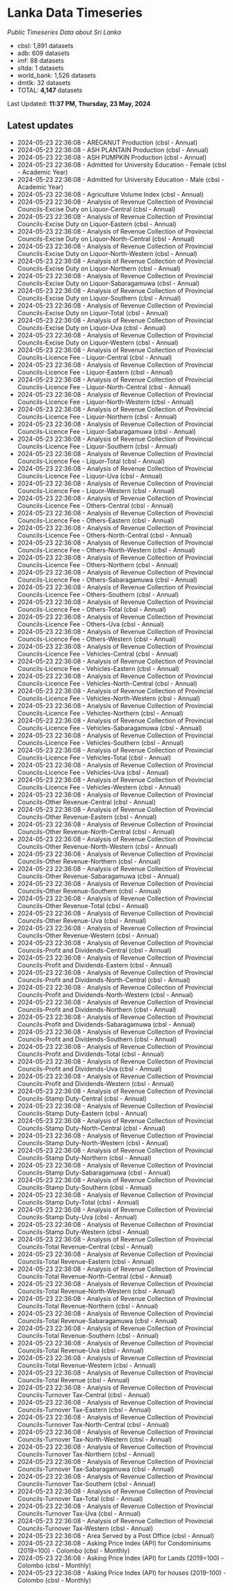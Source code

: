 # Lanka Data Timeseries
*Public Timeseries Data about Sri Lanka*

* cbsl: 1,891 datasets
* adb: 609 datasets
* imf: 88 datasets
* sltda: 1 datasets
* world_bank: 1,526 datasets
* dmtlk: 32 datasets
* TOTAL: **4,147** datasets

Last Updated: **11:37 PM, Thursday, 23 May, 2024**

## Latest updates

* 2024-05-23 22:36:08 - ARECANUT Production (cbsl - Annual)
* 2024-05-23 22:36:08 - ASH PLANTAIN Production (cbsl - Annual)
* 2024-05-23 22:36:08 - ASH PUMPKIN Production (cbsl - Annual)
* 2024-05-23 22:36:08 - Admitted for University Education - Female (cbsl - Academic Year)
* 2024-05-23 22:36:08 - Admitted for University Education - Male (cbsl - Academic Year)
* 2024-05-23 22:36:08 - Agriculture Volume Index (cbsl - Annual)
* 2024-05-23 22:36:08 - Analysis of Revenue Collection of Provincial Councils-Excise Duty on Liquor-Central (cbsl - Annual)
* 2024-05-23 22:36:08 - Analysis of Revenue Collection of Provincial Councils-Excise Duty on Liquor-Eastern (cbsl - Annual)
* 2024-05-23 22:36:08 - Analysis of Revenue Collection of Provincial Councils-Excise Duty on Liquor-North-Central (cbsl - Annual)
* 2024-05-23 22:36:08 - Analysis of Revenue Collection of Provincial Councils-Excise Duty on Liquor-North-Western (cbsl - Annual)
* 2024-05-23 22:36:08 - Analysis of Revenue Collection of Provincial Councils-Excise Duty on Liquor-Northern (cbsl - Annual)
* 2024-05-23 22:36:08 - Analysis of Revenue Collection of Provincial Councils-Excise Duty on Liquor-Sabaragamuwa (cbsl - Annual)
* 2024-05-23 22:36:08 - Analysis of Revenue Collection of Provincial Councils-Excise Duty on Liquor-Southern (cbsl - Annual)
* 2024-05-23 22:36:08 - Analysis of Revenue Collection of Provincial Councils-Excise Duty on Liquor-Total (cbsl - Annual)
* 2024-05-23 22:36:08 - Analysis of Revenue Collection of Provincial Councils-Excise Duty on Liquor-Uva (cbsl - Annual)
* 2024-05-23 22:36:08 - Analysis of Revenue Collection of Provincial Councils-Excise Duty on Liquor-Western (cbsl - Annual)
* 2024-05-23 22:36:08 - Analysis of Revenue Collection of Provincial Councils-Licence Fee - Liquor-Central (cbsl - Annual)
* 2024-05-23 22:36:08 - Analysis of Revenue Collection of Provincial Councils-Licence Fee - Liquor-Eastern (cbsl - Annual)
* 2024-05-23 22:36:08 - Analysis of Revenue Collection of Provincial Councils-Licence Fee - Liquor-North-Central (cbsl - Annual)
* 2024-05-23 22:36:08 - Analysis of Revenue Collection of Provincial Councils-Licence Fee - Liquor-North-Western (cbsl - Annual)
* 2024-05-23 22:36:08 - Analysis of Revenue Collection of Provincial Councils-Licence Fee - Liquor-Northern (cbsl - Annual)
* 2024-05-23 22:36:08 - Analysis of Revenue Collection of Provincial Councils-Licence Fee - Liquor-Sabaragamuwa (cbsl - Annual)
* 2024-05-23 22:36:08 - Analysis of Revenue Collection of Provincial Councils-Licence Fee - Liquor-Southern (cbsl - Annual)
* 2024-05-23 22:36:08 - Analysis of Revenue Collection of Provincial Councils-Licence Fee - Liquor-Total (cbsl - Annual)
* 2024-05-23 22:36:08 - Analysis of Revenue Collection of Provincial Councils-Licence Fee - Liquor-Uva (cbsl - Annual)
* 2024-05-23 22:36:08 - Analysis of Revenue Collection of Provincial Councils-Licence Fee - Liquor-Western (cbsl - Annual)
* 2024-05-23 22:36:08 - Analysis of Revenue Collection of Provincial Councils-Licence Fee - Others-Central (cbsl - Annual)
* 2024-05-23 22:36:08 - Analysis of Revenue Collection of Provincial Councils-Licence Fee - Others-Eastern (cbsl - Annual)
* 2024-05-23 22:36:08 - Analysis of Revenue Collection of Provincial Councils-Licence Fee - Others-North-Central (cbsl - Annual)
* 2024-05-23 22:36:08 - Analysis of Revenue Collection of Provincial Councils-Licence Fee - Others-North-Western (cbsl - Annual)
* 2024-05-23 22:36:08 - Analysis of Revenue Collection of Provincial Councils-Licence Fee - Others-Northern (cbsl - Annual)
* 2024-05-23 22:36:08 - Analysis of Revenue Collection of Provincial Councils-Licence Fee - Others-Sabaragamuwa (cbsl - Annual)
* 2024-05-23 22:36:08 - Analysis of Revenue Collection of Provincial Councils-Licence Fee - Others-Southern (cbsl - Annual)
* 2024-05-23 22:36:08 - Analysis of Revenue Collection of Provincial Councils-Licence Fee - Others-Total (cbsl - Annual)
* 2024-05-23 22:36:08 - Analysis of Revenue Collection of Provincial Councils-Licence Fee - Others-Uva (cbsl - Annual)
* 2024-05-23 22:36:08 - Analysis of Revenue Collection of Provincial Councils-Licence Fee - Others-Western (cbsl - Annual)
* 2024-05-23 22:36:08 - Analysis of Revenue Collection of Provincial Councils-Licence Fee - Vehicles-Central (cbsl - Annual)
* 2024-05-23 22:36:08 - Analysis of Revenue Collection of Provincial Councils-Licence Fee - Vehicles-Eastern (cbsl - Annual)
* 2024-05-23 22:36:08 - Analysis of Revenue Collection of Provincial Councils-Licence Fee - Vehicles-North-Central (cbsl - Annual)
* 2024-05-23 22:36:08 - Analysis of Revenue Collection of Provincial Councils-Licence Fee - Vehicles-North-Western (cbsl - Annual)
* 2024-05-23 22:36:08 - Analysis of Revenue Collection of Provincial Councils-Licence Fee - Vehicles-Northern (cbsl - Annual)
* 2024-05-23 22:36:08 - Analysis of Revenue Collection of Provincial Councils-Licence Fee - Vehicles-Sabaragamuwa (cbsl - Annual)
* 2024-05-23 22:36:08 - Analysis of Revenue Collection of Provincial Councils-Licence Fee - Vehicles-Southern (cbsl - Annual)
* 2024-05-23 22:36:08 - Analysis of Revenue Collection of Provincial Councils-Licence Fee - Vehicles-Total (cbsl - Annual)
* 2024-05-23 22:36:08 - Analysis of Revenue Collection of Provincial Councils-Licence Fee - Vehicles-Uva (cbsl - Annual)
* 2024-05-23 22:36:08 - Analysis of Revenue Collection of Provincial Councils-Licence Fee - Vehicles-Western (cbsl - Annual)
* 2024-05-23 22:36:08 - Analysis of Revenue Collection of Provincial Councils-Other Revenue-Central (cbsl - Annual)
* 2024-05-23 22:36:08 - Analysis of Revenue Collection of Provincial Councils-Other Revenue-Eastern (cbsl - Annual)
* 2024-05-23 22:36:08 - Analysis of Revenue Collection of Provincial Councils-Other Revenue-North-Central (cbsl - Annual)
* 2024-05-23 22:36:08 - Analysis of Revenue Collection of Provincial Councils-Other Revenue-North-Western (cbsl - Annual)
* 2024-05-23 22:36:08 - Analysis of Revenue Collection of Provincial Councils-Other Revenue-Northern (cbsl - Annual)
* 2024-05-23 22:36:08 - Analysis of Revenue Collection of Provincial Councils-Other Revenue-Sabaragamuwa (cbsl - Annual)
* 2024-05-23 22:36:08 - Analysis of Revenue Collection of Provincial Councils-Other Revenue-Southern (cbsl - Annual)
* 2024-05-23 22:36:08 - Analysis of Revenue Collection of Provincial Councils-Other Revenue-Total (cbsl - Annual)
* 2024-05-23 22:36:08 - Analysis of Revenue Collection of Provincial Councils-Other Revenue-Uva (cbsl - Annual)
* 2024-05-23 22:36:08 - Analysis of Revenue Collection of Provincial Councils-Other Revenue-Western (cbsl - Annual)
* 2024-05-23 22:36:08 - Analysis of Revenue Collection of Provincial Councils-Profit and Dividends-Central (cbsl - Annual)
* 2024-05-23 22:36:08 - Analysis of Revenue Collection of Provincial Councils-Profit and Dividends-Eastern (cbsl - Annual)
* 2024-05-23 22:36:08 - Analysis of Revenue Collection of Provincial Councils-Profit and Dividends-North-Central (cbsl - Annual)
* 2024-05-23 22:36:08 - Analysis of Revenue Collection of Provincial Councils-Profit and Dividends-North-Western (cbsl - Annual)
* 2024-05-23 22:36:08 - Analysis of Revenue Collection of Provincial Councils-Profit and Dividends-Northern (cbsl - Annual)
* 2024-05-23 22:36:08 - Analysis of Revenue Collection of Provincial Councils-Profit and Dividends-Sabaragamuwa (cbsl - Annual)
* 2024-05-23 22:36:08 - Analysis of Revenue Collection of Provincial Councils-Profit and Dividends-Southern (cbsl - Annual)
* 2024-05-23 22:36:08 - Analysis of Revenue Collection of Provincial Councils-Profit and Dividends-Total (cbsl - Annual)
* 2024-05-23 22:36:08 - Analysis of Revenue Collection of Provincial Councils-Profit and Dividends-Uva (cbsl - Annual)
* 2024-05-23 22:36:08 - Analysis of Revenue Collection of Provincial Councils-Profit and Dividends-Western (cbsl - Annual)
* 2024-05-23 22:36:08 - Analysis of Revenue Collection of Provincial Councils-Stamp Duty-Central (cbsl - Annual)
* 2024-05-23 22:36:08 - Analysis of Revenue Collection of Provincial Councils-Stamp Duty-Eastern (cbsl - Annual)
* 2024-05-23 22:36:08 - Analysis of Revenue Collection of Provincial Councils-Stamp Duty-North-Central (cbsl - Annual)
* 2024-05-23 22:36:08 - Analysis of Revenue Collection of Provincial Councils-Stamp Duty-North-Western (cbsl - Annual)
* 2024-05-23 22:36:08 - Analysis of Revenue Collection of Provincial Councils-Stamp Duty-Northern (cbsl - Annual)
* 2024-05-23 22:36:08 - Analysis of Revenue Collection of Provincial Councils-Stamp Duty-Sabaragamuwa (cbsl - Annual)
* 2024-05-23 22:36:08 - Analysis of Revenue Collection of Provincial Councils-Stamp Duty-Southern (cbsl - Annual)
* 2024-05-23 22:36:08 - Analysis of Revenue Collection of Provincial Councils-Stamp Duty-Total (cbsl - Annual)
* 2024-05-23 22:36:08 - Analysis of Revenue Collection of Provincial Councils-Stamp Duty-Uva (cbsl - Annual)
* 2024-05-23 22:36:08 - Analysis of Revenue Collection of Provincial Councils-Stamp Duty-Western (cbsl - Annual)
* 2024-05-23 22:36:08 - Analysis of Revenue Collection of Provincial Councils-Total Revenue-Central (cbsl - Annual)
* 2024-05-23 22:36:08 - Analysis of Revenue Collection of Provincial Councils-Total Revenue-Eastern (cbsl - Annual)
* 2024-05-23 22:36:08 - Analysis of Revenue Collection of Provincial Councils-Total Revenue-North-Central (cbsl - Annual)
* 2024-05-23 22:36:08 - Analysis of Revenue Collection of Provincial Councils-Total Revenue-North-Western (cbsl - Annual)
* 2024-05-23 22:36:08 - Analysis of Revenue Collection of Provincial Councils-Total Revenue-Northern (cbsl - Annual)
* 2024-05-23 22:36:08 - Analysis of Revenue Collection of Provincial Councils-Total Revenue-Sabaragamuwa (cbsl - Annual)
* 2024-05-23 22:36:08 - Analysis of Revenue Collection of Provincial Councils-Total Revenue-Southern (cbsl - Annual)
* 2024-05-23 22:36:08 - Analysis of Revenue Collection of Provincial Councils-Total Revenue-Uva (cbsl - Annual)
* 2024-05-23 22:36:08 - Analysis of Revenue Collection of Provincial Councils-Total Revenue-Western (cbsl - Annual)
* 2024-05-23 22:36:08 - Analysis of Revenue Collection of Provincial Councils-Total Revenue (cbsl - Annual)
* 2024-05-23 22:36:08 - Analysis of Revenue Collection of Provincial Councils-Turnover Tax-Central (cbsl - Annual)
* 2024-05-23 22:36:08 - Analysis of Revenue Collection of Provincial Councils-Turnover Tax-Eastern (cbsl - Annual)
* 2024-05-23 22:36:08 - Analysis of Revenue Collection of Provincial Councils-Turnover Tax-North-Central (cbsl - Annual)
* 2024-05-23 22:36:08 - Analysis of Revenue Collection of Provincial Councils-Turnover Tax-North-Western (cbsl - Annual)
* 2024-05-23 22:36:08 - Analysis of Revenue Collection of Provincial Councils-Turnover Tax-Northern (cbsl - Annual)
* 2024-05-23 22:36:08 - Analysis of Revenue Collection of Provincial Councils-Turnover Tax-Sabaragamuwa (cbsl - Annual)
* 2024-05-23 22:36:08 - Analysis of Revenue Collection of Provincial Councils-Turnover Tax-Southern (cbsl - Annual)
* 2024-05-23 22:36:08 - Analysis of Revenue Collection of Provincial Councils-Turnover Tax-Total (cbsl - Annual)
* 2024-05-23 22:36:08 - Analysis of Revenue Collection of Provincial Councils-Turnover Tax-Uva (cbsl - Annual)
* 2024-05-23 22:36:08 - Analysis of Revenue Collection of Provincial Councils-Turnover Tax-Western (cbsl - Annual)
* 2024-05-23 22:36:08 - Area Served by a Post Office (cbsl - Annual)
* 2024-05-23 22:36:08 - Asking Price Index (API) for Condominiums (2019=100) - Colombo (cbsl - Monthly)
* 2024-05-23 22:36:08 - Asking Price Index (API) for Lands (2019=100) - Colombo (cbsl - Monthly)
* 2024-05-23 22:36:08 - Asking Price Index (API) for houses (2019-100) - Colombo (cbsl - Monthly)